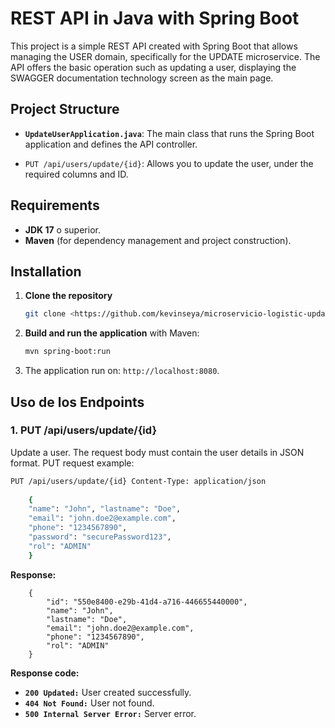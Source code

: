 # REST API in Java with Spring Boot

This project is a simple REST API created with Spring Boot that allows managing the USER domain, specifically for the UPDATE microservice. The API offers the basic operation such as updating a user, displaying the SWAGGER documentation technology screen as the main page.
## Project Structure

- **`UpdateUserApplication.java`**: The main class that runs the Spring Boot application and defines the API controller.

- `PUT /api/users/update/{id}`: Allows you to update the user, under the required columns and ID.

## Requirements

- **JDK 17** o superior.
- **Maven** (for dependency management and project construction).

## Installation

1. **Clone the repository**

    ```bash
    git clone <https://github.com/kevinseya/microservicio-logistic-update-user.git>
    ```

2. **Build and run the application** with Maven:

    ```bash
    mvn spring-boot:run
    ```

3. The application run on: `http://localhost:8080`.

## Uso de los Endpoints

### 1. PUT /api/users/update/{id}

Update a user. The request body must contain the user details in JSON format.
PUT request example:
```bash
PUT /api/users/update/{id} Content-Type: application/json
    
    { 
    "name": "John", "lastname": "Doe",
    "email": "john.doe2@example.com",
    "phone": "1234567890",
    "password": "securePassword123",
    "rol": "ADMIN" 
    }
```
**Response:**
```plaintext
    {
        "id": "550e8400-e29b-41d4-a716-446655440000",
        "name": "John",
        "lastname": "Doe",
        "email": "john.doe2@example.com",
        "phone": "1234567890",
        "rol": "ADMIN"
    }
```
**Response code:**

- **`200 Updated:`** User created successfully.
- **`404 Not Found:`** User not found.
- **`500 Internal Server Error:`** Server error.
